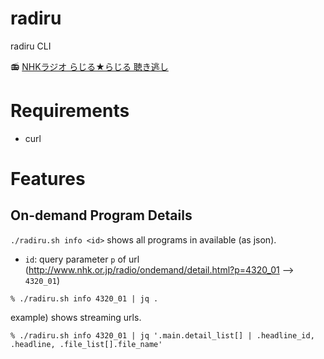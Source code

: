 # radiru
radiru CLI

:radio: [NHKラジオ らじる★らじる 聴き逃し](http://www.nhk.or.jp/radio/ondemand/detail.html)

# Requirements
- curl

# Features

## On-demand Program Details

`./radiru.sh info <id>` shows all programs in available (as json).
- `id`: query parameter `p` of url (http://www.nhk.or.jp/radio/ondemand/detail.html?p=4320_01 --> `4320_01`)

```
% ./radiru.sh info 4320_01 | jq .
```

example) shows streaming urls.
```
% ./radiru.sh info 4320_01 | jq '.main.detail_list[] | .headline_id, .headline, .file_list[].file_name'
```
